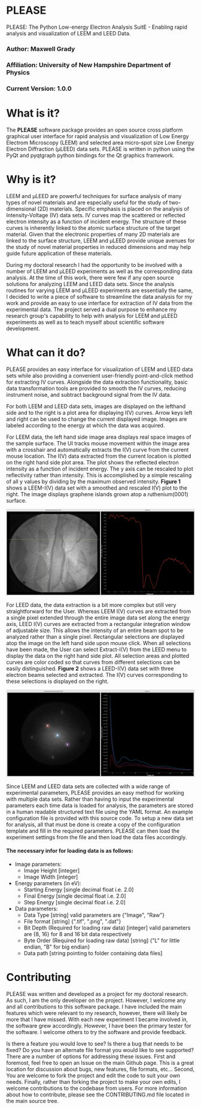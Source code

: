 # PLEASE
PLEASE: The Python Low-energy Electron Analysis SuitE - Enabling rapid analysis and visualization of LEEM and LEED Data.

### Author: Maxwell Grady
### Affiliation: University of New Hampshire Department of Physics
### Current Version: 1.0.0

# What is it?
The **PLEASE** software package provides an open source cross platform graphical user interface for rapid analysis and visualization of Low Energy Electrom Microscopy (LEEM) and selected area micro-spot size Low Energy Electron Diffraction (µLEED) data sets. PLEASE is written in python using the PyQt and pyqtgraph python bindings for the Qt graphics framework.

# Why is it?
LEEM and µLEED are powerful techniques for surface analysis of many types of novel materials and are especially useful for the study of two-dimensional (2D) materials. Specific emphasis is placed on the analysis of Intensity-Voltage (IV) data sets. IV curves map the scattered or reflected electron intensity as a function of incident energy. The structure of these curves is inherently linked to the atomic surface structure of the target material. Given that the electronic properties of many 2D materials are linked to the surface structure, LEEM and µLEED provide unique avenues for the study of novel material properties in reduced dimensions and may help guide future application of these materials.

During my doctoral research I had the opportunity to be involved with a number of LEEM and µLEED experiments as well as the corresponding data analysis. At the time of this work, there were few if any open source solutions for analyzing LEEM and LEED data sets. Since the analysis routines for varying LEEM and µLEED experiments are essentially the same, I decided to write a piece of software to streamline the data analysis for my work and provide an easy to use interface for extraction of IV data from the experimental data. The project served a dual purpose to enhance my research group's capability to help with analysis for LEEM and µLEED experiments as well as to teach myself about scientific software development.

# What can it do?
PLEASE provides an easy interface for visualization of LEEM and LEED data sets while also providing a convenient user-friendly point-and-click method for extracting IV curves. Alongside the data extraction functionality, basic data transformation tools are provided to smooth the IV curves, reducing instrument noise, and subtract background signal from the IV data.

For both LEEM and LEED data sets, images are displayed on the lefthand side and to the right is a plot area for displaying I(V) curves. Arrow keys left and right can be used to change the current displayed image. Images are labeled according to the energy at which the data was acquired.

For LEEM data, the left hand side image area displays real space images of the sample surface. The UI tracks mouse movement within the image area with a crosshair and automatically extracts the I(V) curve from the current mouse location. The I(V) data extracted from the current location is plotted on the right hand side plot area. The plot shows the reflected electron intensity as a function of incident energy. The y axis can be rescaled to plot reflectivity rather than intensity. This is accomplished by a simple rescaling of all y values by dividing by the maximum observed intensity. **Figure 1** shows a LEEM-I(V) data set with a smoothed and rescaled I(V) plot to the right. The image displays graphene islands grown atop a ruthenium(0001) surface.

![Figure 1](./Images/LEEM-IV-reflectivity.png)

For LEED data, the data extraction is a bit more complex but still very straightforward for the User. Whereas LEEM I(V) curves are extracted from a single pixel extended through the entire image data set along the energy axis, LEED I(V) curves are extracted from a rectangular integration window of adjustable size. This allows the intensity of an entire beam spot to be analyzed rather than a single pixel. Rectangular selections are displayed atop the image on the left hand side upon mouse click. When all selections have been made, the User can select Extract-I(V) from the LEED menu to display the data on the right hand side plot. All selection areas and plotted curves are color coded so that curves from different selections can be easily distinguished. **Figure 2** shows a LEED-I(V) data set with three electron beams selected and extracted. The I(V) curves corresponding to these selections is displayed on the right.

![Figure 2](./Images/LEED-IV-three-curves.png)

Since LEEM and LEED data sets are collected with a wide range of experimental parameters, PLEASE provides an easy method for working with multiple data sets. Rather than having to input the experimental parameters each time data is loaded for analysis, the parameters are stored in a human readable structured text file using the YAML format. An example configuration file is provided with this source code. To setup a new data set for analysis, all that must be done is create a copy of the configuration template and fill in the required parameters. PLEASE can then load the experiment settings from the file and then load the data files accordingly.

#### The necessary infor for loading data is as follows:
* Image parameters:
  * Image Height [integer]
  * Image Width [integer]
* Energy parameters (in eV):
  * Starting Energy [single decimal float i.e. 2.0]
  * Final Energy [single decimal float i.e. 2.0]
  * Step Energy [single decimal float i.e. 2.0]
* Data parameters:
  * Data Type [string] valid parameters are {"Image", "Raw"}
  * File format [string] {".tif", ".png", ".dat"}
  * Bit Depth (Required for loading raw data) [integer] valid parameters are {8, 16} for 8 and 16 bit data respectively
  * Byte Order (Required for loading raw data) [string] {"L" for little endian, "B" for big endian}
  * Data path [string pointing to folder containing data files]


 # Contributing
 PLEASE was written and developed as a project for my doctoral research. As such, I am the only developer on the project. However, I welcome any and all contributions to this software package. I have included the main features which were relevant to my research, however, there will likely be more that I have missed. With each new experiment I became involved in, the software grew accordingly. However, I have been the primary tester for the software. I welcome others to try the software and provide feedback.
 
 Is there a feature you would love to see? Is there a bug that needs to be fixed? Do you have an alternate file format you would like to see supported?
 There are a number of options for addressing these issues. First and foremost, feel free to open an Issue on the main Github page. This is a great location for discussion about bugs, new features, file formats, etc...
 Second, You are welcome to fork the project and edit the code to suit your own needs. Finally, rather than forking the project to make your own edits, I welcome contributions to the codebase from users. For more information about how to contribute, please see the CONTRIBUTING.md file located in the main source tree.
